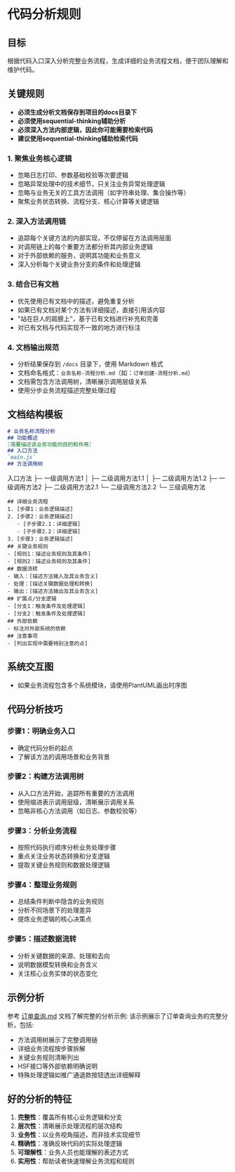 # 代码分析规则

## 目标
根据代码入口深入分析完整业务流程，生成详细的业务流程文档，便于团队理解和维护代码。
## 关键规则
- **必须生成分析文档保存到项目的docs目录下**
- **必须使用sequential-thinking辅助分析**
- **必须深入方法内部逻辑，因此你可能需要检索代码**
- **建议使用sequential-thinking辅助检索代码**
### 1. 聚焦业务核心逻辑
- 忽略日志打印、参数基础校验等次要逻辑
- 忽略异常处理中的技术细节，只关注业务异常处理逻辑
- 忽略与业务无关的工具方法调用（如字符串处理、集合操作等）
- 聚焦业务状态转换、流程分支、核心计算等关键逻辑
### 2. 深入方法调用链
- 追踪每个关键方法的内部实现，不仅停留在方法调用层面
- 对调用链上的每个重要方法都分析其内部业务逻辑
- 对于外部依赖的服务，说明其功能和业务意义
- 深入分析每个关键业务分支的条件和处理逻辑
### 3. 结合已有文档
- 优先使用已有文档中的描述，避免重复分析
- 如果已有文档对某个方法有详细描述，直接引用该内容
- "站在巨人的肩膀上"，基于已有文档进行补充和完善
- 对已有文档与代码实现不一致的地方进行标注
### 4. 文档输出规范
- 分析结果保存到 `/docs` 目录下，使用 Markdown 格式
- 文档命名格式：`业务名称-流程分析.md`（如：`订单创建-流程分析.md`）
- 文档需包含方法调用树，清晰展示调用层级关系
- 使用分步业务流程描述完整处理过程
## 文档结构模板
```markdown
# 业务名称流程分析
## 功能概述
[简要描述该业务功能的目的和作用]
## 入口方法
`main.js`
## 方法调用树
```
入口方法
├─ 一级调用方法1
│  ├─ 二级调用方法1.1
│  ├─ 二级调用方法1.2
├─ 一级调用方法2
   ├─ 二级调用方法2.1
   └─ 二级调用方法2.2
      └─ 三级调用方法
```
## 详细业务流程
1. [步骤1：业务逻辑描述]
2. [步骤2：业务逻辑描述]
   - [子步骤2.1：详细逻辑]
   - [子步骤2.2：详细逻辑]
3. [步骤3：业务逻辑描述]
## 关键业务规则
- [规则1：描述业务规则及其条件]
- [规则2：描述业务规则及其条件]
## 数据流转
- 输入：[描述方法输入及其业务含义]
- 处理：[描述关键数据处理和转换]
- 输出：[描述方法输出及其业务含义]
## 扩展点/分支逻辑
- [分支1：触发条件及处理逻辑]
- [分支2：触发条件及处理逻辑]
## 外部依赖
- 标注对外部系统的依赖
## 注意事项
- [列出实现中需要特别注意的点]
```
## 系统交互图
- 如果业务流程包含多个系统模块，请使用PlantUML画出时序图
## 代码分析技巧
### 步骤1：明确业务入口
- 确定代码分析的起点
- 了解该方法的调用场景和业务背景
### 步骤2：构建方法调用树
- 从入口方法开始，追踪所有重要的方法调用
- 使用缩进表示调用层级，清晰展示调用关系
- 忽略非核心方法调用（如日志、参数校验等）
### 步骤3：分析业务流程
- 按照代码执行顺序分析业务处理步骤
- 重点关注业务状态转换和分支逻辑
- 提取关键业务规则和数据处理逻辑
### 步骤4：整理业务规则
- 总结条件判断中隐含的业务规则
- 分析不同场景下的处理差异
- 提炼业务逻辑的核心决策点
### 步骤5：描述数据流转
- 分析关键数据的来源、处理和去向
- 说明数据模型转换和业务含义
- 关注核心业务实体的状态变化
## 示例分析
参考 [订单查询.md](/docs/订单查询.md) 文档了解完整的分析示例:
该示例展示了订单查询业务的完整分析，包括:
- 方法调用树展示了完整调用链
- 详细业务流程按步骤拆解
- 关键业务规则清晰列出
- HSF接口等外部依赖明确说明
- 特殊处理逻辑如推广通退款按钮透出详细解释
## 好的分析的特征
1. **完整性**：覆盖所有核心业务逻辑和分支
2. **层次性**：清晰展示处理流程的层次结构
3. **业务性**：以业务视角描述，而非技术实现细节
4. **精确性**：准确反映代码的实际处理逻辑
5. **可理解性**：业务人员也能理解的表述方式
6. **实用性**：帮助读者快速理解业务流程和规则